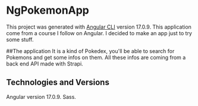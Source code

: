 # NgPokemonApp

This project was generated with [Angular CLI](https://github.com/angular/angular-cli) version 17.0.9.
This application come from a course I follow on Angular. I decided to make an app just to try some stuff.

##The application
It is a kind of Pokedex, you'll be able to search for Pokemons and get some infos on them. All these infos are coming from a back end API made with Strapi.

## Technologies and Versions
Angular version 17.0.9.
Sass.
